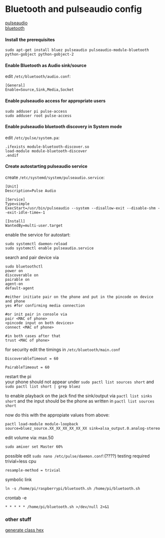 # Bluetooth and pulseaudio config

[pulseaudio](https://github.com/davidedg/NAS-mod-config/blob/master/bt-sound/bt-sound-Bluez5_PulseAudio5.txt)  
[bluetooth](https://www.raspberrypi.org/forums/viewtopic.php?t=68779)  

#### Install the prerequisites 
```
sudo apt-get install bluez pulseaudio pulseaudio-module-bluetooth python-gobject python-gobject-2
```

#### Enable Bluetooth as Audio sink/source
edit `/etc/bluetooth/audio.conf`:  
```
[General]
Enable=Source,Sink,Media,Socket
```

#### Enable pulseaudio access for appropriate users
```
sudo adduser pi pulse-access
sudo adduser root pulse-access
```

#### Enable pulseaudio bluetooth discovery in System mode
edit `/etc/pulse/system.pa`:
```
.ifexists module-bluetooth-discover.so
load-module module-bluetooth-discover
.endif
```

#### Create autostarting pulseaudio service
create `/etc/systemd/system/pulseaudio.service`:
```
[Unit]
Description=Pulse Audio

[Service]
Type=simple
ExecStart=/usr/bin/pulseaudio --system --disallow-exit --disable-shm --exit-idle-time=-1

[Install]
WantedBy=multi-user.target
```
enable the service for autostart:
```
sudo systemctl daemon-reload
sudo systemctl enable pulseaudio.service
```



search and pair device via
 
```
sudo bluetoothctl
power on
discoverable on
pairable on
agent-on
default-agent

#either initiate pair on the phone and put in the pincode on device and phone
yes #for confirming media connection

#or init pair in console via
pair <MAC of phone>
<pincode input on both devices>
connect <MAC of phone>

#in both cases after that
trust <MAC of phone>  

```
 
for security edit the timings in `/etc/bluetooth/main.conf`
 
```
DiscoverableTimeout = 60

PairableTimeout = 60
```

restart the pi  
your phone should not appear under `sudo pactl list sources short` and  
`sudo pactl list short | grep bluez`  


to enable playback on the jack find the sink/output via `pactl list sinks short` and the input should be the phone as written in `pactl list sources short`  

now do this with the appropiate values from above:
```
pactl load-module module-loopback source=bluez_source.XX_XX_XX_XX_XX_XX sink=alsa_output.0.analog-stereo
```

edit volume via: max.50
```
sudo amixer set Master 60%
```

possible edit `sudo nano /etc/pulse/daemon.conf`:(????) testing required trivial=less cpu  
```
resample-method = trivial
```

symbolic link
```
ln -s /home/pi/raspberrypi/bluetooth.sh /home/pi/bluetooth.sh
```


crontab -e
```
* * * * * /home/pi/bluetooth.sh >/dev/null 2>&1
```
  

### other stuff

[generate class hex](http://bluetooth-pentest.narod.ru/software/bluetooth_class_of_device-service_generator.html)

